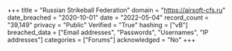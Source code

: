 +++
title = "Russian Strikeball Federation"
domain = "https://airsoft-cfs.ru"
date_breached = "2020-10-01"
date = "2022-05-04"
record_count = "39,149"
privacy = "Public"
Verified = "True"
hashing = ["vB"]
breached_data = ["Email addresses", "Passwords", "Usernames", "IP addresses"]
categories = ["Forums"]
acknowledged = "No"
+++
